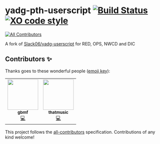 # yadg-pth-userscript [![Build Status](https://travis-ci.org/SavageCore/yadg-pth-userscript.svg?branch=master)](https://travis-ci.org/SavageCore/yadg-pth-userscript) [![XO code style](https://img.shields.io/badge/code_style-XO-5ed9c7.svg)](https://github.com/sindresorhus/xo)
<!-- ALL-CONTRIBUTORS-BADGE:START - Do not remove or modify this section -->
[![All Contributors](https://img.shields.io/badge/all_contributors-2-orange.svg?style=flat-square)](#contributors-)
<!-- ALL-CONTRIBUTORS-BADGE:END -->

A fork of [Slack06/yadg-userscript](https://gitlab.com/Slack06/yadg-userscript) for RED, OPS, NWCD and DIC

## Contributors ✨

Thanks goes to these wonderful people ([emoji key](https://allcontributors.org/docs/en/emoji-key)):

<!-- ALL-CONTRIBUTORS-LIST:START - Do not remove or modify this section -->
<!-- prettier-ignore-start -->
<!-- markdownlint-disable -->
<table>
  <tr>
    <td align="center"><a href="https://github.com/gbmf"><img src="https://avatars3.githubusercontent.com/u/5228520?v=4" width="100px;" alt=""/><br /><sub><b>gbmf</b></sub></a><br /><a href="https://github.com/SavageCore/yadg-pth-userscript/commits?author=gbmf" title="Code">💻</a></td>
    <td align="center"><a href="https://github.com/thatmusic"><img src="https://avatars2.githubusercontent.com/u/66216071?v=4" width="100px;" alt=""/><br /><sub><b>thatmusic</b></sub></a><br /><a href="https://github.com/SavageCore/yadg-pth-userscript/commits?author=thatmusic" title="Code">💻</a></td>
  </tr>
</table>

<!-- markdownlint-enable -->
<!-- prettier-ignore-end -->
<!-- ALL-CONTRIBUTORS-LIST:END -->

This project follows the [all-contributors](https://github.com/all-contributors/all-contributors) specification. Contributions of any kind welcome!
